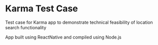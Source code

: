 # Karma Test Case

Test case for Karma app to demonstrate technical feasibility of location search functionality

App built using ReactNative and compiled using Node.js
